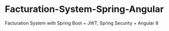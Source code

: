 # Facturation-System-Spring-Angular
Facturation System with Spring Boot + JWT, Spring Security + Angular 8
